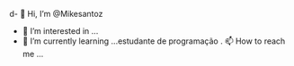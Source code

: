 d- 👋 Hi, I’m @Mikesantoz
- 👀 I’m interested in ...
- 🌱 I’m currently learning ...estudante de programação 
 .
 📫 How to reach me ...

<!---
Mikesantoz/Mikesantoz is a ✨ special ✨ repository because its `README.md` (this file) appears on your GitHub profile.
You can click the Preview link to take a look at your changes.
--->
